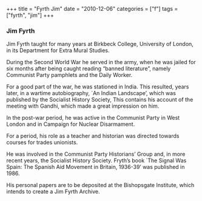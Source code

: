 +++
title = "Fyrth Jim"
date = "2010-12-06"
categories = ["f"]
tags = ["fyrth", "jim"]
+++

### Jim Fyrth

Jim Fyrth taught for many years at Birkbeck College, University of London, in its Department for Extra Mural Studies.

During the Second World War he served in the army, when he was jailed for six months after being caught reading “banned literature”, namely Communist Party pamphlets and the Daily Worker.  
  


For a good part of the war, he was stationed in India. This resulted, years later, in a wartime autobiography, \`An Indian Landscape’, which was published by the Socialist History Society, This contains his account of the meeting with Gandhi, which made a great impression on him.

In the post-war period, he was active in the Communist Party in West London and in Campaign for Nuclear Disarmament.

For a period, his role as a teacher and historian was directed towards courses for trades unionists.  
  


He was involved in the Communist Party Historians’ Group and, in more recent years, the Socialist History Society. Fryth’s book \`The Signal Was Spain: The Spanish Aid Movement in Britain, 1936-39’ was published in 1986.

His personal papers are to be deposited at the Bishopsgate Institute, which intends to create a Jim Fyrth Archive.

